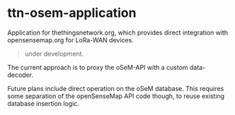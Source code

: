 # ttn-osem-application
Application for thethingsnetwork.org, which provides direct integration
with opensensemap.org for LoRa-WAN devices.

> under development.

The current approach is to proxy the oSeM-API with a custom data-decoder.

Future plans include direct operation on the oSeM database. This requires
some separation of the openSenseMap API code though, to reuse existing
database insertion logic.
